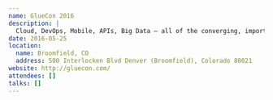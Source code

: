 ```yaml
---
name: GlueCon 2016
description: |
  Cloud, DevOps, Mobile, APIs, Big Data — all of the converging, important trends in technology today share one thing in common: developers. Developers are the vanguard. Developers are building in the cloud, building mobile applications, utilizing and building APIs, and working with big data. At the end of the day, developers are the core.
date: 2016-05-25
location:
  name: Broomfield, CO
  address: 500 Interlocken Blvd Denver (Broomfield), Colorado 80021
website: http://gluecon.com/
attendees: []
talks: []
---
```

